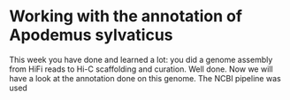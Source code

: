 # Working with the annotation of Apodemus sylvaticus

This week you have done and learned a lot: you did a genome assembly from HiFi reads to Hi-C scaffolding and curation. Well done. Now we will have a look at the annotation done on this genome.
The NCBI pipeline was used 
